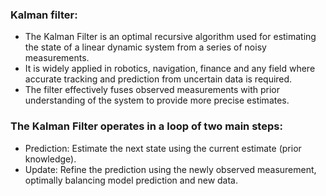 <!-- 1404-07-22 -->
<!-- https://www.geeksforgeeks.org/python/kalman-filter-in-python/ -->

### Kalman filter:

- The Kalman Filter is an optimal recursive algorithm used for estimating the state of a linear dynamic system from a series of noisy measurements.
- It is widely applied in robotics, navigation, finance and any field where accurate tracking and prediction from uncertain data is required.
- The filter effectively fuses observed measurements with prior understanding of the system to provide more precise estimates.

### The Kalman Filter operates in a loop of two main steps:
- Prediction: Estimate the next state using the current estimate (prior knowledge).
- Update: Refine the prediction using the newly observed measurement, optimally balancing model prediction and new data.
